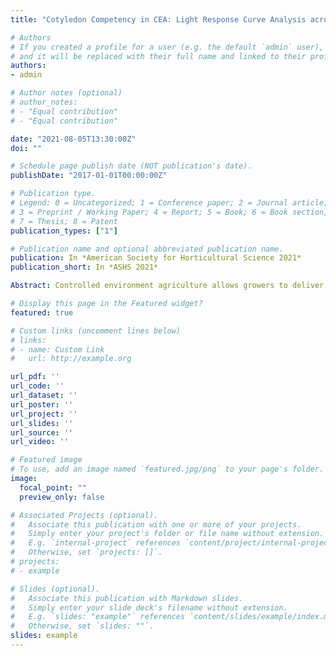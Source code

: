```yaml
---
title: "Cotyledon Competency in CEA: Light Response Curve Analysis across Emerging Mizuna Leaf Tissues"

# Authors
# If you created a profile for a user (e.g. the default `admin` user), write the username (folder name) here 
# and it will be replaced with their full name and linked to their profile.
authors:
- admin

# Author notes (optional)
# author_notes:
# - "Equal contribution"
# - "Equal contribution"

date: "2021-08-05T13:30:00Z"
doi: ""

# Schedule page publish date (NOT publication's date).
publishDate: "2017-01-01T00:00:00Z"

# Publication type.
# Legend: 0 = Uncategorized; 1 = Conference paper; 2 = Journal article;
# 3 = Preprint / Working Paper; 4 = Report; 5 = Book; 6 = Book section;
# 7 = Thesis; 8 = Patent
publication_types: ["1"]

# Publication name and optional abbreviated publication name.
publication: In *American Society for Horticultural Science 2021*
publication_short: In *ASHS 2021*

Abstract: Controlled environment agriculture allows growers to deliver precise lighting conditions to accelerate plant growth, development, and quality metrics. While providing optimum light conditions is desirable, electricity costs associated with lighting account for 40-50% of overall farm operational costs (Bhuiyan R and van Iersel MW, 2021). Interest in reducing costs associated with sole source LED lighting from academic institutions and indoor farms has led to the exploration of dynamic lighting - altering light intensity, duration, and spectrum to provide crops with only as much light energy as can be utilized for photosynthetic activity. Quantifying plant photosynthetic competency is commonly done by measuring rates of leaf carbon dioxide assimilation as a function of PPFD via a light response curve. This study investigates differences in light response curve parameters between cotyledon, primary, and secondary leaves in Mizuna to assess the potential for dynamic lighting regimes based on plant developmental stage. Despite comparable maximum photosynthetic capacities among the three leaf types, only cotyledons and secondary leaves shared similar responses in terms of light compensation points, quantum yields, and dark respiration rates. However, primary and secondary leaves had greater congruence in terms of Qsat, defined here as the PPFD intensity at which the slope of the light response curve reaches 80% of the quantum yield slope value. These findings suggest that Mizuna leaves have altered photosynthetic competency in terms of light response curve parameters depending on developmental stage.

# Display this page in the Featured widget?
featured: true

# Custom links (uncomment lines below)
# links:
# - name: Custom Link
#   url: http://example.org

url_pdf: ''
url_code: ''
url_dataset: ''
url_poster: ''
url_project: ''
url_slides: ''
url_source: ''
url_video: ''

# Featured image
# To use, add an image named `featured.jpg/png` to your page's folder. 
image:
  focal_point: ""
  preview_only: false

# Associated Projects (optional).
#   Associate this publication with one or more of your projects.
#   Simply enter your project's folder or file name without extension.
#   E.g. `internal-project` references `content/project/internal-project/index.md`.
#   Otherwise, set `projects: []`.
# projects:
# - example

# Slides (optional).
#   Associate this publication with Markdown slides.
#   Simply enter your slide deck's filename without extension.
#   E.g. `slides: "example"` references `content/slides/example/index.md`.
#   Otherwise, set `slides: ""`.
slides: example
---
```

